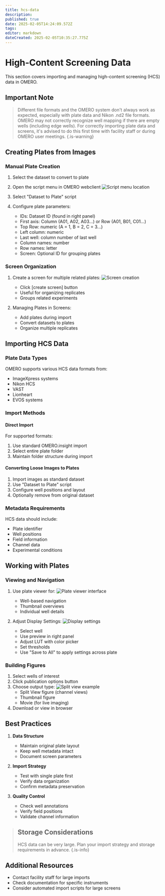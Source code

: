 ```yaml
---
title: hcs-data
description: 
published: true
date: 2025-02-05T14:24:09.572Z
tags: 
editor: markdown
dateCreated: 2025-02-05T10:35:27.775Z
---
```


# High-Content Screening Data

This section covers importing and managing high-content screening (HCS) data in OMERO.

## Important Note


>Different file formats and the OMERO system don't always work as expected, especially with plate data and Nikon .nd2 file formats. OMERO may not correctly recognize well mapping if there are empty wells (including edge wells). For correctly importing plate data and screens, it's advised to do this first time with facility staff or during OMERO user meetings.
{.is-warning}

## Creating Plates from Images

### Manual Plate Creation
1. Select the dataset to convert to plate
2. Open the script menu in OMERO webclient
   ![Script menu location](../images/media/image29.jpeg)

3. Select "Dataset to Plate" script
4. Configure plate parameters:
   - IDs: Dataset ID (found in right panel)
   - First axis: Column (A01, A02, A03...) or Row (A01, B01, C01...)
   - Top Row: numeric (A = 1, B = 2, C = 3...)
   - Left column: numeric
   - Last well: column number of last well
   - Column names: number
   - Row names: letter
   - Screen: Optional ID for grouping plates

### Screen Organization
1. Create a screen for multiple related plates:
   ![Screen creation](../images/media/image19.png)
   - Click [create screen] button
   - Useful for organizing replicates
   - Groups related experiments

2. Managing Plates in Screens:
   - Add plates during import
   - Convert datasets to plates
   - Organize multiple replicates

## Importing HCS Data

### Plate Data Types
OMERO supports various HCS data formats from:
- ImageXpress systems
- Nikon HCS
- VAST
- Lionheart
- EVOS systems

### Import Methods

#### Direct Import
For supported formats:
1. Use standard OMERO.insight import
2. Select entire plate folder
3. Maintain folder structure during import

#### Converting Loose Images to Plates
1. Import images as standard dataset
2. Use "Dataset to Plate" script
3. Configure well positions and layout
4. Optionally remove from original dataset

### Metadata Requirements

HCS data should include:
- Plate identifier
- Well positions
- Field information
- Channel data
- Experimental conditions

## Working with Plates

### Viewing and Navigation
1. Use plate viewer for:
   ![Plate viewer interface](../images/media/image25.jpeg)
   - Well-based navigation
   - Thumbnail overviews
   - Individual well details

2. Adjust Display Settings:
   ![Display settings](../images/media/image30.jpeg)
   - Select well
   - Use preview in right panel
   - Adjust LUT with color picker
   - Set thresholds
   - Use "Save to All" to apply settings across plate

### Building Figures
1. Select wells of interest
2. Click publication options button
3. Choose output type:
   ![Split view example](../images/media/image27.jpeg)
   - Split View figure (channel views)
   - Thumbnail figure
   - Movie (for live imaging)
4. Download or view in browser

## Best Practices

1. **Data Structure**
   - Maintain original plate layout
   - Keep well metadata intact
   - Document screen parameters

2. **Import Strategy**
   - Test with single plate first
   - Verify data organization
   - Confirm metadata preservation

3. **Quality Control**
   - Check well annotations
   - Verify field positions
   - Validate channel information

>## Storage Considerations
>HCS data can be very large. Plan your import strategy and storage requirements in advance.
{.is-info}

## Additional Resources

- Contact facility staff for large imports
- Check documentation for specific instruments
- Consider automated import scripts for large screens